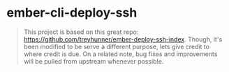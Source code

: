 # ember-cli-deploy-ssh #

> This project is based on this great repo: https://github.com/treyhunner/ember-deploy-ssh-index. Though, it's been modified to be serve a different purpose, lets give credit to where credit is due. On a related note, bug fixes and improvements will be pulled from upstream whenever possible.